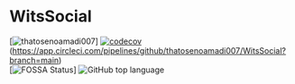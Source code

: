 # WitsSocial
[![thatosenoamadi007](https://circleci.com/gh/thatosenoamadi007/WitsSocial.svg?style=svg)]
[![codecov](https://codecov.io/gh/thatosenoamadi007/Wits-Social/branch/main/graph/badge.svg?token=dDP18TfQon)](https://codecov.io/gh/thatosenoamadi007/Wits-Social)
(https://app.circleci.com/pipelines/github/thatosenoamadi007/WitsSocial?branch=main)  
[![FOSSA Status](https://app.fossa.com/api/projects/git%2Bgithub.com%2Fthatosenoamadi007%2FWitsSocial.svg?type=small)]
<img alt="GitHub top language" src="https://img.shields.io/github/languages/top/thatosenoamadi007/WitsSocial">
